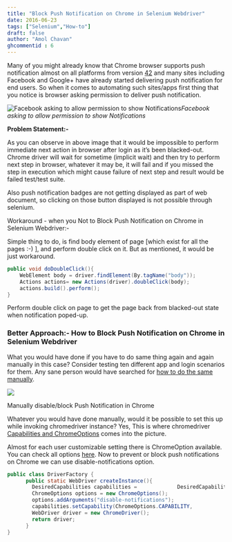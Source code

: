 ```yaml
---
title: "Block Push Notification on Chrome in Selenium Webdriver"
date: 2016-06-23
tags: ["Selenium","How-to"]
draft: false
author: "Amol Chavan"
ghcommentid : 6
---
```


Many of you might already know that Chrome browser supports push notification almost on all platforms from version [42](https://developers.google.com/web/updates/2015/03/push-notifications-on-the-open-web?hl=en) and many sites including Facebook and Google+ have already started delivering push notification for end users. So when it comes to automating such sites/apps first thing that you notice is browser asking permission to deliver push notification.

![Facebook asking to allow permission to show Notifications](https://lh3.googleusercontent.com/IVt4JDjdHn6VU-M_I4x-40BaVmcK8upDfgJfJApnEr9l4qCPR5HGdwBXcKs1suENuIH3d0dH4phPzSOADJCBfM7PnmjLhOyduzIZhNa9kWxDQieaSRlqUmGnQ1LixUFuODZpC_DW)*Facebook asking to allow permission to show Notifications*

 **Problem Statement:-**

As you can observe in above image that it would be impossible to perform immediate next action in browser after login as it’s been blacked-out. Chrome driver will wait for sometime (implicit wait) and then try to perform next step in browser, whatever it may be, it will fail and if you missed the step in execution which might cause failure of next step and result would be failed test/test suite.

Also push notification badges are not getting displayed as part of web document, so clicking on those button displayed is not possible through selenium.

Workaround - when you Not to Block Push Notification on Chrome in Selenium Webdriver:-

Simple thing to do, is find body element of page [which exist for all the pages :-) ], and perform double click on it. But as mentioned, it would be just workaround.

```java
public void doDoubleClick(){
    WebElement body = driver.findElement(By.tagName("body"));
    Actions actions= new Actions(driver).doubleClick(body);
    actions.build().perform();
}
```

Perform double click on page to get the page back from blacked-out state when notification poped-up.

### **Better Approach:- How to** Block Push Notification on Chrome in Selenium Webdriver

What you would have done if you have to do same thing again and again manually in this case? Consider testing ten different app and login scenarios for them. Any sane person would have searched for [how to do the same manually](https://support.google.com/chrome/answer/3220216?hl=en).

![](https://lh3.googleusercontent.com/8UuffqvZBS24ZtwgNG1WU0DlCli8_5ZNHPLSe9-qQ8s4uuD4mJ0FpEFNGcjoD-gNZo8gS4l46MA0tCPNir5CSrDkjcgoMoeKNPtviiddtArH-6iSk91yXYIemR1l_hQ_qMAJ8TCM)

Manually disable/block Push Notification in Chrome

Whatever you would have done manually, would it be possible to set this up while invoking chromedriver instance? Yes, This is where chromedriver [Capabilities and ChromeOptions](https://sites.google.com/a/chromium.org/chromedriver/capabilities) comes into the picture.

Almost for each user customizable setting there is ChromeOption available. You can check all options [here](http://www.assertselenium.com/java/list-of-chrome-driver-command-line-arguments/). Now to prevent or block push notifications on Chrome we can use disable-notifications option.

```java
public class DriverFactory {
      public static WebDriver createInstance(){
        DesiredCapabilities capabilities =             DesiredCapabilities.chrome();
        ChromeOptions options = new ChromeOptions();
        options.addArguments("disable-notifications");
        capabilities.setCapability(ChromeOptions.CAPABILITY,             options);
        WebDriver driver = new ChromeDriver();
        return driver;
      }
}
```
